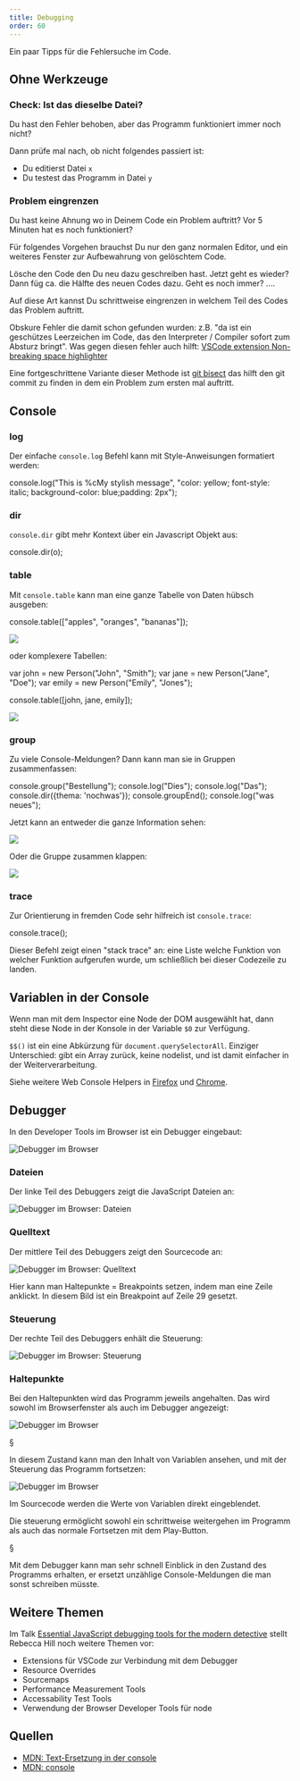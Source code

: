 ```yaml
---
title: Debugging
order: 60
---
```


Ein paar Tipps für die Fehlersuche im Code.

## Ohne Werkzeuge

### Check: Ist das dieselbe Datei?

Du hast den Fehler behoben, aber das Programm funktioniert immer noch nicht?

Dann prüfe mal nach, ob nicht folgendes passiert ist:

- Du editierst Datei `x`
- Du testest das Programm in Datei `y`

### Problem eingrenzen

Du hast keine Ahnung wo in Deinem Code ein Problem auftritt?
Vor 5 Minuten hat es noch funktioniert?

Für folgendes Vorgehen brauchst Du nur den ganz normalen Editor,
und ein weiteres Fenster zur Aufbewahrung von gelöschtem Code.

Lösche den Code den Du neu dazu geschreiben hast.
Jetzt geht es wieder? Dann füg ca. die Hälfte des
neuen Codes dazu. Geht es noch immer? ....

Auf diese Art kannst Du schrittweise eingrenzen in welchem
Teil des Codes das Problem auftritt.

Obskure Fehler die damit schon gefunden wurden: z.B. "da ist ein
geschützes Leerzeichen im Code, das den Interpreter / Compiler
sofort zum Absturz bringt". Was gegen diesen fehler auch hilft:
[VSCode extension Non-breaking space highlighter](https://marketplace.visualstudio.com/items?itemName=viktorzetterstrom.non-breaking-space-highlighter)

Eine fortgeschrittene Variante dieser Methode ist [git bisect](https://git-scm.com/docs/git-bisect)
das hilft den git commit zu finden in dem ein Problem zum ersten mal auftritt.

## Console

### log

Der einfache `console.log` Befehl kann mit Style-Anweisungen formatiert werden:

<javascript>
console.log("This is %cMy stylish message", "color: yellow; font-style: italic; background-color: blue;padding: 2px");
</javascript>

### dir

`console.dir` gibt mehr Kontext über ein Javascript Objekt aus:

<javascript>
console.dir(o);
</javascript>

### table

Mit `console.table` kann man eine ganze Tabelle von Daten hübsch ausgeben:

<javascript>
console.table(["apples", "oranges", "bananas"]);
</javascript>

![](/images/javascript/console-table.png)

oder komplexere Tabellen:

<javascript>
var john = new Person("John", "Smith");
var jane = new Person("Jane", "Doe");
var emily = new Person("Emily", "Jones");

console.table([john, jane, emily]);
</javascript>

![](/images/javascript/console-table-array-of-objects.png)

### group

Zu viele Console-Meldungen? Dann kann man sie in Gruppen zusammenfassen:

<javascript>
console.group("Bestellung");
console.log("Dies");
console.log("Das");
console.dir({thema: 'nochwas'});
console.groupEnd();
console.log("was neues");
</javascript>

Jetzt kann an entweder die ganze Information sehen:

![](/images/javascript/console-group.png)

Oder die Gruppe zusammen klappen:

![](/images/javascript/consolegroup2.png)

### trace

Zur Orientierung in fremden Code sehr hilfreich ist `console.trace`:

<javascript>
console.trace();
</javascript>

Dieser Befehl zeigt einen "stack trace" an: eine Liste welche Funktion
von welcher Funktion aufgerufen wurde, um schließlich bei dieser
Codezeile zu landen.

## Variablen in der Console

Wenn man mit dem Inspector eine Node der DOM ausgewählt hat,
dann steht diese Node in der Konsole in der Variable `$0` zur
Verfügung.

`$$()` ist ein eine Abkürzung für `document.querySelectorAll`. Einziger
Unterschied: gibt ein Array zurück, keine nodelist, und ist damit
einfacher in der Weiterverarbeitung.

Siehe weitere Web Console Helpers in [Firefox](https://developer.mozilla.org/en-US/docs/Tools/Web_Console/Helpers) und [Chrome](https://developers.google.com/web/tools/chrome-devtools/console/utilities).

## Debugger

In den Developer Tools im Browser ist ein Debugger eingebaut:

![Debugger im Browser](/images/javascript/jsdebug-1.png)

### Dateien

Der linke Teil des Debuggers zeigt die JavaScript Dateien an:

![Debugger im Browser: Dateien](/images/javascript/jsdebug-panes-1.png)

### Quelltext

Der mittlere Teil des Debuggers zeigt den Sourcecode an:

![Debugger im Browser: Quelltext](/images/javascript/jsdebug-panes-2.png)

Hier kann man Haltepunkte = Breakpoints setzen, indem man eine Zeile anklickt.
In diesem Bild ist ein Breakpoint auf Zeile 29 gesetzt.

### Steuerung

Der rechte Teil des Debuggers enhält die Steuerung:

![Debugger im Browser: Steuerung](/images/javascript/jsdebug-panes-3.png)

### Haltepunkte

Bei den Haltepunkten wird das Programm jeweils angehalten.
Das wird sowohl im Browserfenster als auch im Debugger angezeigt:

![Debugger im Browser](/images/javascript/jsdebugstopped.png)

§

In diesem Zustand kann man den Inhalt von Variablen ansehen,
und mit der Steuerung das Programm fortsetzen:

![Debugger im Browser](/images/javascript/jsdebugdetailstopped.png)

Im Sourcecode werden die Werte von Variablen direkt eingeblendet.

Die steuerung ermöglicht sowohl ein schrittweise weitergehen im Programm
als auch das normale Fortsetzen mit dem Play-Button.

§

Mit dem Debugger kann man sehr schnell Einblick in den
Zustand des Programms erhalten, er ersetzt unzählige Console-Meldungen
die man sonst schreiben müsste.

## Weitere Themen

Im Talk [Essential JavaScript debugging tools for the modern detective](https://www.youtube.com/watch?v=TtsvMRxmfGA) stellt Rebecca Hill noch weitere Themen vor:

- Extensions für VSCode zur Verbindung mit dem Debugger
- Resource Overrides
- Sourcemaps
- Performance Measurement Tools
- Accessability Test Tools
- Verwendung der Browser Developer Tools für node

## Quellen

- [MDN: Text-Ersetzung in der console](https://developer.mozilla.org/de/docs/Web/API/Console#Outputting_text_to_the_console)
- [MDN: console](https://developer.mozilla.org/de/docs/Web/API/Console)
